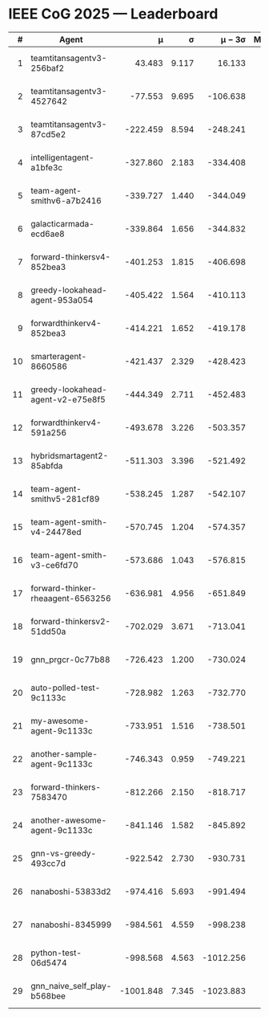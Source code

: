 # IEEE CoG 2025 — Leaderboard

| # | Agent | μ | σ | μ − 3σ | Matches | Updated |
|---:|---|---:|---:|---:|---:|---|
| 1 | teamtitansagentv3-256baf2 | 43.483 | 9.117 | 16.133 | 21236 | 2025-08-25 02:59 |
| 2 | teamtitansagentv3-4527642 | -77.553 | 9.695 | -106.638 | 20610 | 2025-08-25 02:59 |
| 3 | teamtitansagentv3-87cd5e2 | -222.459 | 8.594 | -248.241 | 21406 | 2025-08-25 02:59 |
| 4 | intelligentagent-a1bfe3c | -327.860 | 2.183 | -334.408 | 17616 | 2025-08-25 02:59 |
| 5 | team-agent-smithv6-a7b2416 | -339.727 | 1.440 | -344.049 | 20540 | 2025-08-25 02:59 |
| 6 | galacticarmada-ecd6ae8 | -339.864 | 1.656 | -344.832 | 19300 | 2025-08-25 02:59 |
| 7 | forward-thinkersv4-852bea3 | -401.253 | 1.815 | -406.698 | 16852 | 2025-08-25 02:59 |
| 8 | greedy-lookahead-agent-953a054 | -405.422 | 1.564 | -410.113 | 19034 | 2025-08-25 02:59 |
| 9 | forwardthinkerv4-852bea3 | -414.221 | 1.652 | -419.178 | 17542 | 2025-08-25 02:59 |
| 10 | smarteragent-8660586 | -421.437 | 2.329 | -428.423 | 17701 | 2025-08-25 02:59 |
| 11 | greedy-lookahead-agent-v2-e75e8f5 | -444.349 | 2.711 | -452.483 | 21274 | 2025-08-25 02:59 |
| 12 | forwardthinkerv4-591a256 | -493.678 | 3.226 | -503.357 | 17123 | 2025-08-25 02:59 |
| 13 | hybridsmartagent2-85abfda | -511.303 | 3.396 | -521.492 | 17282 | 2025-08-25 02:59 |
| 14 | team-agent-smithv5-281cf89 | -538.245 | 1.287 | -542.107 | 19940 | 2025-08-25 02:59 |
| 15 | team-agent-smith-v4-24478ed | -570.745 | 1.204 | -574.357 | 20936 | 2025-08-25 02:59 |
| 16 | team-agent-smith-v3-ce6fd70 | -573.686 | 1.043 | -576.815 | 21536 | 2025-08-25 02:59 |
| 17 | forward-thinker-rheaagent-6563256 | -636.981 | 4.956 | -651.849 | 19478 | 2025-08-25 02:59 |
| 18 | forward-thinkersv2-51dd50a | -702.029 | 3.671 | -713.041 | 20138 | 2025-08-25 02:59 |
| 19 | gnn_prgcr-0c77b88 | -726.423 | 1.200 | -730.024 | 18140 | 2025-08-25 02:59 |
| 20 | auto-polled-test-9c1133c | -728.982 | 1.263 | -732.770 | 21300 | 2025-08-25 02:59 |
| 21 | my-awesome-agent-9c1133c | -733.951 | 1.516 | -738.501 | 20980 | 2025-08-25 02:59 |
| 22 | another-sample-agent-9c1133c | -746.343 | 0.959 | -749.221 | 20880 | 2025-08-25 02:59 |
| 23 | forward-thinkers-7583470 | -812.266 | 2.150 | -818.717 | 18840 | 2025-08-25 02:59 |
| 24 | another-awesome-agent-9c1133c | -841.146 | 1.582 | -845.892 | 22080 | 2025-08-25 02:59 |
| 25 | gnn-vs-greedy-493cc7d | -922.542 | 2.730 | -930.731 | 15980 | 2025-08-25 02:59 |
| 26 | nanaboshi-53833d2 | -974.416 | 5.693 | -991.494 | 16120 | 2025-08-25 02:59 |
| 27 | nanaboshi-8345999 | -984.561 | 4.559 | -998.238 | 16990 | 2025-08-25 02:59 |
| 28 | python-test-06d5474 | -998.568 | 4.563 | -1012.256 | 16630 | 2025-08-25 02:59 |
| 29 | gnn_naive_self_play-b568bee | -1001.848 | 7.345 | -1023.883 | 16720 | 2025-08-25 02:59 |
